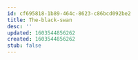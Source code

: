 ```yaml
---
id: cf695818-1b89-464c-8623-c86bcd092be2
title: The-black-swan
desc: ''
updated: 1603544856262
created: 1603544856262
stub: false
---
```


